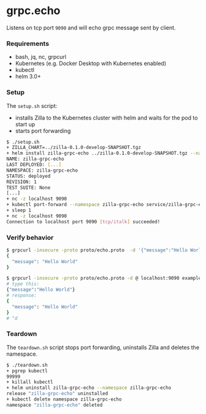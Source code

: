 # grpc.echo

Listens on tcp port `9090` and will echo grpc message sent by client.

### Requirements

- bash, jq, nc, grpcurl
- Kubernetes (e.g. Docker Desktop with Kubernetes enabled)
- kubectl
- helm 3.0+

### Setup

The `setup.sh` script:
- installs Zilla to the Kubernetes cluster with helm and waits for the pod to start up
- starts port forwarding

```bash
$ ./setup.sh
+ ZILLA_CHART=../zilla-0.1.0-develop-SNAPSHOT.tgz
+ helm install zilla-grpc-echo ../zilla-0.1.0-develop-SNAPSHOT.tgz --namespace zilla-grpc-echo [...]
NAME: zilla-grpc-echo
LAST DEPLOYED: [...]
NAMESPACE: zilla-grpc-echo
STATUS: deployed
REVISION: 1
TEST SUITE: None
[...]
+ nc -z localhost 9090
+ kubectl port-forward --namespace zilla-grpc-echo service/zilla-grpc-echo 9090
+ sleep 1
+ nc -z localhost 9090
Connection to localhost port 9090 [tcp/italk] succeeded!
```

### Verify behavior

```bash
$ grpcurl -insecure -proto proto/echo.proto  -d '{"message":"Hello World"}' localhost:9090 example.EchoService.EchoUnary
{
  "message": "Hello World"
}
```

```bash
$ grpcurl -insecure -proto proto/echo.proto -d @ localhost:9090 example.EchoService.EchoBidiStream
# type this:
{"message":"Hello World"}
# response:
{
  "message": "Hello World"
}
# ^d
```

### Teardown

The `teardown.sh` script stops port forwarding, uninstalls Zilla and deletes the namespace.

```bash
$ ./teardown.sh
+ pgrep kubectl
99999
+ killall kubectl
+ helm uninstall zilla-grpc-echo --namespace zilla-grpc-echo
release "zilla-grpc-echo" uninstalled
+ kubectl delete namespace zilla-grpc-echo
namespace "zilla-grpc-echo" deleted
```
